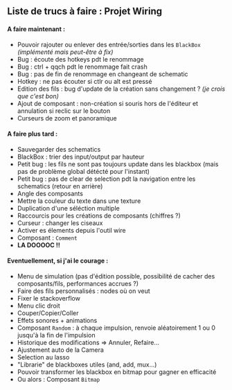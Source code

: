 ## Liste de trucs à faire : Projet Wiring

#### A faire maintenant :
* Pouvoir rajouter ou enlever des entrée/sorties dans les `BlackBox` *(implémenté mais peut-être à fix)*
* Bug : écoute des hotkeys pdt le renommage
* Bug : ctrl + qqch pdt le renommage fait crash
* Bug : pas de fin de renommage en changeant de schematic
* Hotkey : ne pas écouter si ctlr ou alt est pressé
* Edition des fils : bug d'update de la création sans changement ? *(je crois que c'est bon)*
* Ajout de composant : non-création si souris hors de l'éditeur et annulation si reclic sur le bouton
* Curseurs de zoom et panoramique

#### A faire plus tard :
* Sauvegarder des schematics
* BlackBox : trier des input/output par hauteur
* Petit bug : les fils ne sont pas toujours update dans les blackbox (mais pas de problème global détécté pour l'instant)
* Petit bug : pas de clear de selection pdt la navigation entre les schematics (retour en arrière)
* Angle des composants
* Mettre la couleur du texte dans une texture
* Duplication d'une séléction multiple
* Raccourcis pour les créations de composants (chiffres ?)
* Curseur : changer les ciseaux
* Activer es élements depuis l'outil wire
* Composant : `Comment`
* **LA DOOOOC !!**

#### Eventuellement, si j'ai le courage :
* Menu de simulation (pas d'édition possible, possibilité de cacher des composants/fils, performances accrues ?)
* Faire des fils personnalisés : nodes où on veut
* Fixer le stackoverflow
* Menu clic droit
* Couper/Copier/Coller
* Effets sonores + animations
* Composant `Random` : à chaque impulsion, renvoie  aléatoirement 1 ou 0 jusqu'à la fin de l'impulsion
* Historique des modifications => Annuler, Refaire...
* Ajustement auto de la Camera
* Selection au lasso
* "Librarie" de blackboxes utiles (and, add, mux...)
* Pouvoir transformer les blackbox en bitmap pour gagner en efficacité
* Ou alors : Composant `Bitmap`